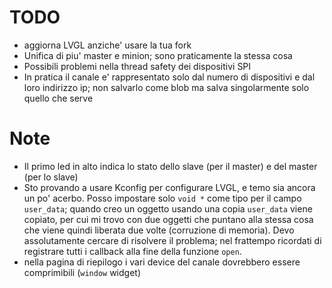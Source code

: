 
# TODO

 - aggiorna LVGL anziche' usare la tua fork
 - Unifica di piu' master e minion; sono praticamente la stessa cosa
 - Possibili problemi nella thread safety dei dispositivi SPI
 - In pratica il canale e' rappresentato solo dal numero di dispositivi e dal loro indirizzo ip; non salvarlo come blob ma salva singolarmente solo quello che serve

# Note

 - Il primo led in alto indica lo stato dello slave (per il master) e del master (per lo slave)
 - Sto provando a usare Kconfig per configurare LVGL, e temo sia ancora un po' acerbo. Posso impostare solo `void *` come tipo per il campo `user_data`; quando creo un oggetto usando una copia `user_data` viene copiato, per cui mi trovo con due oggetti che puntano alla stessa cosa che viene quindi liberata due volte (corruzione di memoria). Devo assolutamente cercare di risolvere il problema; nel frattempo ricordati di registrare tutti i callback alla fine della funzione `open`.
 - nella pagina di riepilogo i vari device del canale dovrebbero essere comprimibili (`window` widget)